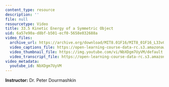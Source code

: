 ```yaml
---
content_type: resource
description: ''
file: null
resourcetype: Video
title: 33.5 Kinetic Energy of a Symmetric Object
uid: 6a57e90a-d8bf-b501-ecf0-5658e032688a
video_files:
  archive_url: https://archive.org/download/MIT8.01F16/MIT8_01F16_L33v03_360p.mp4
  video_captions_file: https://open-learning-course-data-rc.s3.amazonaws.com/8-01sc-classical-mechanics-fall-2016/1d3e932c63095ebfabf7922ddf7179c1_NbXDgm7UyVM.vtt
  video_thumbnail_file: https://img.youtube.com/vi/NbXDgm7UyVM/default.jpg
  video_transcript_file: https://open-learning-course-data-rc.s3.amazonaws.com/8-01sc-classical-mechanics-fall-2016/02f59b9d60328e43433f61225dc6b9c7_NbXDgm7UyVM.pdf
video_metadata:
  youtube_id: NbXDgm7UyVM
---
```


**Instructor:** Dr. Peter Dourmashkin